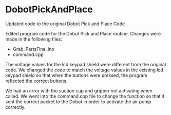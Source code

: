 # DobotPickAndPlace
Updated code to the original Dobot Pick and Place Code

Edited program code for the Dobot Pick and Place routine. Changes were made in the following files:
 - Grab_PartsFinal.ino
 - command.cpp

The voltage values for the lcd keypad shield were different from the original code. We changed the code to match the voltage values in the existing lcd keypad shield so that when the buttons were pressed, the program reflected the correct buttons.

We had an error with the suction cup and gripper not activating when called. We went into the command.cpp file to change the function so that it sent the correct packet to the Dobot in order to activate the air pump correctly.
